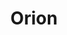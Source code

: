 ---
title: "Orion"
hashtag: orion
borders:
  - Eridanus
  - Gemini
  - Lepus
  - Monoceros
  - Taurus
layout: hashtag
subdivision-of:
  - northern celestial hemisphere
  - southern celestial hemisphere
tags:
  - Constellation
---